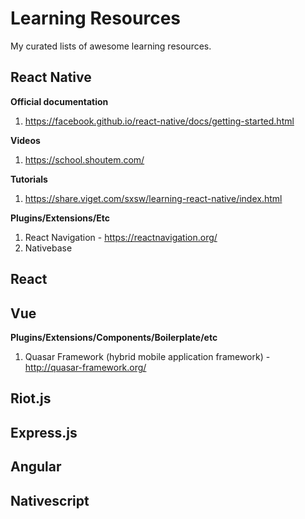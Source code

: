 # Learning Resources

My curated lists of awesome learning resources.

## React Native

**Official documentation**

1. https://facebook.github.io/react-native/docs/getting-started.html

**Videos**

1. https://school.shoutem.com/

**Tutorials**

1. https://share.viget.com/sxsw/learning-react-native/index.html

**Plugins/Extensions/Etc**

1. React Navigation - https://reactnavigation.org/
2. Nativebase



## React

## Vue

**Plugins/Extensions/Components/Boilerplate/etc**

1. Quasar Framework (hybrid mobile application framework) - http://quasar-framework.org/

## Riot.js

## Express.js

## Angular

## Nativescript


